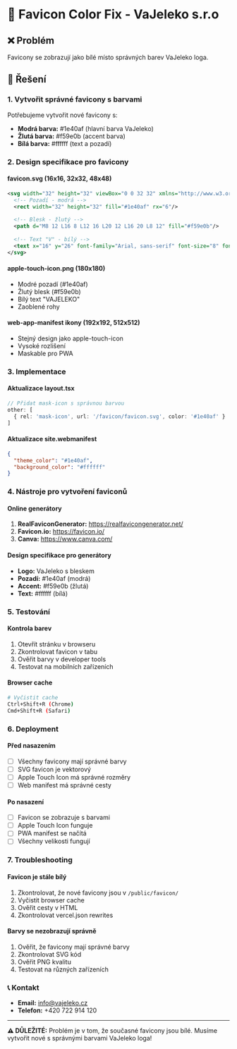 # 🎨 Favicon Color Fix - VaJeleko s.r.o

## ❌ Problém
Favicony se zobrazují jako bílé místo správných barev VaJeleko loga.

## 🔧 Řešení

### 1. Vytvořit správné favicony s barvami
Potřebujeme vytvořit nové favicony s:
- **Modrá barva:** #1e40af (hlavní barva VaJeleko)
- **Žlutá barva:** #f59e0b (accent barva)
- **Bílá barva:** #ffffff (text a pozadí)

### 2. Design specifikace pro favicony

#### favicon.svg (16x16, 32x32, 48x48)
```svg
<svg width="32" height="32" viewBox="0 0 32 32" xmlns="http://www.w3.org/2000/svg">
  <!-- Pozadí - modrá -->
  <rect width="32" height="32" fill="#1e40af" rx="6"/>
  
  <!-- Blesk - žlutý -->
  <path d="M8 12 L16 8 L12 16 L20 12 L16 20 L8 12" fill="#f59e0b"/>
  
  <!-- Text "V" - bílý -->
  <text x="16" y="26" font-family="Arial, sans-serif" font-size="8" font-weight="bold" fill="#ffffff" text-anchor="middle">V</text>
</svg>
```

#### apple-touch-icon.png (180x180)
- Modré pozadí (#1e40af)
- Žlutý blesk (#f59e0b)
- Bílý text "VAJELEKO"
- Zaoblené rohy

#### web-app-manifest ikony (192x192, 512x512)
- Stejný design jako apple-touch-icon
- Vysoké rozlišení
- Maskable pro PWA

### 3. Implementace

#### Aktualizace layout.tsx
```typescript
// Přidat mask-icon s správnou barvou
other: [
  { rel: 'mask-icon', url: '/favicon/favicon.svg', color: '#1e40af' }
]
```

#### Aktualizace site.webmanifest
```json
{
  "theme_color": "#1e40af",
  "background_color": "#ffffff"
}
```

### 4. Nástroje pro vytvoření faviconů

#### Online generátory
1. **RealFaviconGenerator:** https://realfavicongenerator.net/
2. **Favicon.io:** https://favicon.io/
3. **Canva:** https://www.canva.com/

#### Design specifikace pro generátory
- **Logo:** VaJeleko s bleskem
- **Pozadí:** #1e40af (modrá)
- **Accent:** #f59e0b (žlutá)
- **Text:** #ffffff (bílá)

### 5. Testování

#### Kontrola barev
1. Otevřít stránku v browseru
2. Zkontrolovat favicon v tabu
3. Ověřit barvy v developer tools
4. Testovat na mobilních zařízeních

#### Browser cache
```bash
# Vyčistit cache
Ctrl+Shift+R (Chrome)
Cmd+Shift+R (Safari)
```

### 6. Deployment

#### Před nasazením
- [ ] Všechny favicony mají správné barvy
- [ ] SVG favicon je vektorový
- [ ] Apple Touch Icon má správné rozměry
- [ ] Web manifest má správné cesty

#### Po nasazení
- [ ] Favicon se zobrazuje s barvami
- [ ] Apple Touch Icon funguje
- [ ] PWA manifest se načítá
- [ ] Všechny velikosti fungují

### 7. Troubleshooting

#### Favicon je stále bílý
1. Zkontrolovat, že nové favicony jsou v `/public/favicon/`
2. Vyčistit browser cache
3. Ověřit cesty v HTML
4. Zkontrolovat vercel.json rewrites

#### Barvy se nezobrazují správně
1. Ověřit, že favicony mají správné barvy
2. Zkontrolovat SVG kód
3. Ověřit PNG kvalitu
4. Testovat na různých zařízeních

### 📞 Kontakt
- **Email:** info@vajeleko.cz
- **Telefon:** +420 722 914 120

---
**⚠️ DŮLEŽITÉ:** Problém je v tom, že současné favicony jsou bílé. Musíme vytvořit nové s správnými barvami VaJeleko loga!
